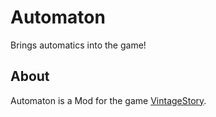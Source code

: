 # Automaton

Brings automatics into the game!

## About

Automaton is a Mod for the game [VintageStory](https://www.vintagestory.at/).
